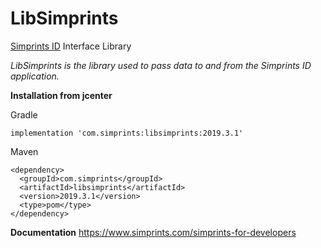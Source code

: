 # LibSimprints
[Simprints ID](https://play.google.com/store/apps/details?id=com.simprints.id) Interface Library

*LibSimprints is the library used to pass data to and from the Simprints ID application.*

**Installation from jcenter** 

Gradle
```
implementation 'com.simprints:libsimprints:2019.3.1'
```

Maven
```
<dependency>
  <groupId>com.simprints</groupId>
  <artifactId>libsimprints</artifactId>
  <version>2019.3.1</version>
  <type>pom</type>
</dependency>
```

**Documentation**
https://www.simprints.com/simprints-for-developers
